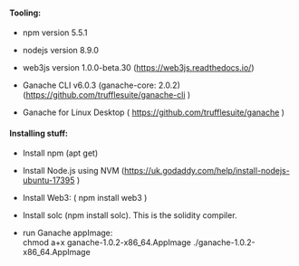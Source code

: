#### Tooling:

- npm version 5.5.1
- nodejs version 8.9.0
- web3js version 1.0.0-beta.30 (https://web3js.readthedocs.io/)

- Ganache CLI v6.0.3 (ganache-core: 2.0.2)  (https://github.com/trufflesuite/ganache-cli )

- Ganache for Linux Desktop ( https://github.com/trufflesuite/ganache )


#### Installing stuff:

- Install npm (apt get)

- Install Node.js using NVM  (https://uk.godaddy.com/help/install-nodejs-ubuntu-17395 )

- Install Web3: ( npm install web3 )

- Install solc (npm install solc).
This is the solidity compiler.

- run Ganache appImage:  
chmod a+x ganache-1.0.2-x86_64.AppImage
./ganache-1.0.2-x86_64.AppImage



